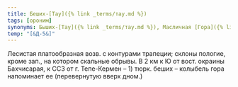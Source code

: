```yaml
---
title: Беших-[Тау]({% link _terms/тау.md %})
tags: [ороним]
synonyms: Быших-[Тау]({% link _terms/тау.md %}), Масличная [Гора]({% link _terms/гора.md %})
temp: "[&Д-5&]"
---
```


Лесистая платообразная возв. с контурами трапеции; склоны пологие, кроме зап.,
на котором скальные обрывы. В 2 км к Ю от вост. окраины Бахчисарая, к ССЗ от г.
Тепе-Кермен – 1) тюрк. беших – колыбель гора напоминает ее (перевернутую вверх
дном.)
